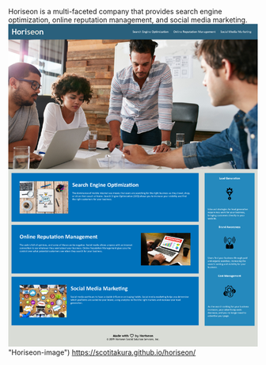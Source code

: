 Horiseon is a multi-faceted company that provides search engine optimization, online reputation management, and social media marketing.
![Horiseon web page](./assets/images/Horiseon-image.png) "Horiseon-image")
https://scotitakura.github.io/horiseon/